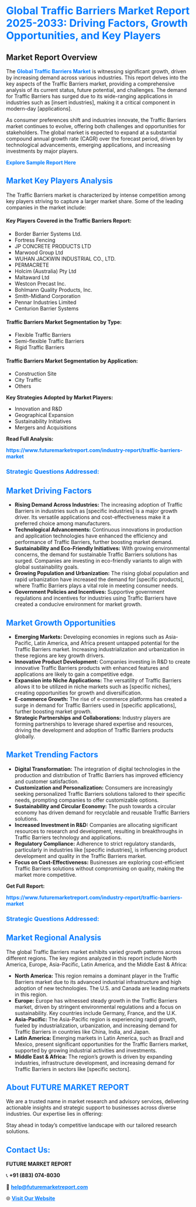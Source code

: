<h1 style="color: #007BFF;">Global Traffic Barriers Market Report 2025-2033: Driving Factors, Growth Opportunities, and Key Players</h1>

<section id="overview">
<h2>Market Report Overview</h2>
<p>The <a href="https://www.futuremarketreport.com/industry-report/traffic-barriers-market" style="color: #007BFF; text-decoration: none;"><strong>Global Traffic Barriers Market</strong></a> is witnessing significant growth, driven by increasing demand across various industries. This report delves into the key aspects of the Traffic Barriers market, providing a comprehensive analysis of its current status, future potential, and challenges. The demand for Traffic Barriers has surged due to its wide-ranging applications in industries such as [insert industries], making it a critical component in modern-day [applications].</p>
<p>As consumer preferences shift and industries innovate, the Traffic Barriers market continues to evolve, offering both challenges and opportunities for stakeholders. The global market is expected to expand at a substantial compound annual growth rate (CAGR) over the forecast period, driven by technological advancements, emerging applications, and increasing investments by major players.</p>
</section>

<section id="overview">
<p><a href="https://www.futuremarketreport.com/request-sample/reportId=91700" style="color: #007BFF; text-decoration: none;"><strong>Explore Sample Report Here</strong></a></p>
</section>

<section id="key-players">
<h2 style="color: #007BFF;">Market Key Players Analysis</h2>
<p>The Traffic Barriers market is characterized by intense competition among key players striving to capture a larger market share. Some of the leading companies in the market include:</p>
<h4>Key Players Covered in the Traffic Barriers Report:</h4>
<ul><li>Border Barrier Systems Ltd.</li><li>Fortress Fencing</li><li>JP CONCRETE PRODUCTS LTD</li><li>Marwood Group Ltd</li><li>WUHAN JACKWIN INDUSTRIAL CO., LTD.</li><li>PERMACRETE</li><li>Holcim (Australia) Pty Ltd</li><li>Maltaward Ltd</li><li>Westcon Precast Inc.</li><li>Bohlmann Quality Products, Inc.</li><li>Smith-Midland Corporation</li><li>Pennar Industries Limited</li><li>Centurion Barrier Systems</li></ul>
<h4>Traffic Barriers Market Segmentation by Type:</h4>
<ul><li>Flexible Traffic Barriers</li><li>Semi-flexible Traffic Barriers</li><li>Rigid Traffic Barriers</li></ul>

<h4>Traffic Barriers Market Segmentation by Application:</h4>
<ul><li>Construction Site</li><li>City Traffic</li><li>Others</li></ul>
<p><strong>Key Strategies Adopted by Market Players:</strong></p>
<ul>
<li>Innovation and R&D</li>
<li>Geographical Expansion</li>
<li>Sustainability Initiatives</li>
<li>Mergers and Acquisitions</li>
</ul>
</section>

<section>
<p><strong>Read Full Analysis: </strong></p><a href="https://www.futuremarketreport.com/industry-report/traffic-barriers-market" style="color: #007BFF; text-decoration: none;"><strong>https://www.futuremarketreport.com/industry-report/traffic-barriers-market</strong></a>
<h3 style="color: #007BFF;">Strategic Questions Addressed:</h3>
</section>

<section id="driving-factors">
<h2 style="color: #007BFF;">Market Driving Factors</h2>
<ul>
<li><strong>Rising Demand Across Industries:</strong> The increasing adoption of Traffic Barriers in industries such as [specific industries] is a major growth driver. Its versatile applications and cost-effectiveness make it a preferred choice among manufacturers.</li>
<li><strong>Technological Advancements:</strong> Continuous innovations in production and application technologies have enhanced the efficiency and performance of Traffic Barriers, further boosting market demand.</li>
<li><strong>Sustainability and Eco-Friendly Initiatives:</strong> With growing environmental concerns, the demand for sustainable Traffic Barriers solutions has surged. Companies are investing in eco-friendly variants to align with global sustainability goals.</li>
<li><strong>Growing Population and Urbanization:</strong> The rising global population and rapid urbanization have increased the demand for [specific products], where Traffic Barriers plays a vital role in meeting consumer needs.</li>
<li><strong>Government Policies and Incentives:</strong> Supportive government regulations and incentives for industries using Traffic Barriers have created a conducive environment for market growth.</li>
</ul>
</section>

<section id="growth-opportunities">
<h2 style="color: #007BFF;">Market Growth Opportunities</h2>
<ul>
<li><strong>Emerging Markets:</strong> Developing economies in regions such as Asia-Pacific, Latin America, and Africa present untapped potential for the Traffic Barriers market. Increasing industrialization and urbanization in these regions are key growth drivers.</li>
<li><strong>Innovative Product Development:</strong> Companies investing in R&D to create innovative Traffic Barriers products with enhanced features and applications are likely to gain a competitive edge.</li>
<li><strong>Expansion into Niche Applications:</strong> The versatility of Traffic Barriers allows it to be utilized in niche markets such as [specific niches], creating opportunities for growth and diversification.</li>
<li><strong>E-commerce Growth:</strong> The rise of e-commerce platforms has created a surge in demand for Traffic Barriers used in [specific applications], further boosting market growth.</li>
<li><strong>Strategic Partnerships and Collaborations:</strong> Industry players are forming partnerships to leverage shared expertise and resources, driving the development and adoption of Traffic Barriers products globally.</li>
</ul>
</section>

<section id="trending-factors">
<h2 style="color: #007BFF;">Market Trending Factors</h2>
<ul>
<li><strong>Digital Transformation:</strong> The integration of digital technologies in the production and distribution of Traffic Barriers has improved efficiency and customer satisfaction.</li>
<li><strong>Customization and Personalization:</strong> Consumers are increasingly seeking personalized Traffic Barriers solutions tailored to their specific needs, prompting companies to offer customizable options.</li>
<li><strong>Sustainability and Circular Economy:</strong> The push towards a circular economy has driven demand for recyclable and reusable Traffic Barriers solutions.</li>
<li><strong>Increased Investment in R&D:</strong> Companies are allocating significant resources to research and development, resulting in breakthroughs in Traffic Barriers technology and applications.</li>
<li><strong>Regulatory Compliance:</strong> Adherence to strict regulatory standards, particularly in industries like [specific industries], is influencing product development and quality in the Traffic Barriers market.</li>
<li><strong>Focus on Cost-Effectiveness:</strong> Businesses are exploring cost-efficient Traffic Barriers solutions without compromising on quality, making the market more competitive.</li>
</ul>
</section>

<section>
<p><strong>Get Full Report: </strong></p><a href="https://www.futuremarketreport.com/industry-report/traffic-barriers-market" style="color: #007BFF; text-decoration: none;"><strong>https://www.futuremarketreport.com/industry-report/traffic-barriers-market</strong></a>
<h3 style="color: #007BFF;">Strategic Questions Addressed:</h3>
</section>


<section id="regional-analysis">
<h2 style="color: #007BFF;">Market Regional Analysis</h2>
<p>The global Traffic Barriers market exhibits varied growth patterns across different regions. The key regions analyzed in this report include North America, Europe, Asia-Pacific, Latin America, and the Middle East & Africa:</p>
<ul>
<li><strong>North America:</strong> This region remains a dominant player in the Traffic Barriers market due to its advanced industrial infrastructure and high adoption of new technologies. The U.S. and Canada are leading markets in this region.</li>
<li><strong>Europe:</strong> Europe has witnessed steady growth in the Traffic Barriers market, driven by stringent environmental regulations and a focus on sustainability. Key countries include Germany, France, and the U.K.</li>
<li><strong>Asia-Pacific:</strong> The Asia-Pacific region is experiencing rapid growth, fueled by industrialization, urbanization, and increasing demand for Traffic Barriers in countries like China, India, and Japan.</li>
<li><strong>Latin America:</strong> Emerging markets in Latin America, such as Brazil and Mexico, present significant opportunities for the Traffic Barriers market, supported by growing industrial activities and investments.</li>
<li><strong>Middle East & Africa:</strong> The region’s growth is driven by expanding industries, infrastructure development, and increasing demand for Traffic Barriers in sectors like [specific sectors].</li>
</ul>
</section>

<footer>
<h2 style="color: #007BFF;">About FUTURE MARKET REPORT</h2>
<p>We are a trusted name in market research and advisory services, delivering actionable insights and strategic support to businesses across diverse industries. Our expertise lies in offering:</p>

<p>Stay ahead in today’s competitive landscape with our tailored research solutions.</p>

<h2 style="color: #007BFF;">Contact Us:</h2>
<p><strong>FUTURE MARKET REPORT</strong></p>
<p>📞 <strong>+91 (883) 074-8030</strong></p>
<p>📧 <strong><a href="mailto:help@futuremarketreport.com" style="color: #007BFF;">help@futuremarketreport.com</a></strong></p>
<p>🌐 <strong><a href="https://www.futuremarketreport.com/" style="color: #007BFF;">Visit Our Website</a></strong></p>
</footer>